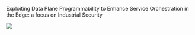 Exploiting Data Plane Programmability to Enhance Service Orchestration in the Edge: a focus on Industrial Security

![][2]

  [2]: media/topoIP.png 